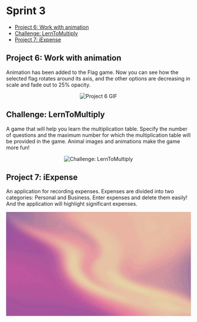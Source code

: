 # Sprint 3
- [Project 6: Work with animation](#project-6-work-with-animation)
- [Challenge: LernToMultiply](#challenge-lerntomultiply)
- [Project 7: iExpense](#project-7-iexpense)

## Project 6: Work with animation
Animation has been added to the Flag game. Now you can see how the selected flag rotates around its axis, and the other options are decreasing in scale and fade out to 25% opacity.
<p align="center">
  <img src="https://github.com/VaryaUtkina/DevrushSprint3/blob/b5feaf27e17e7b4498fee2d3a0342f2dfe35e745/assets/Project%206.gif" alt="Project 6 GIF" width="250">
</p>

## Challenge: LernToMultiply
A game that will help you learn the multiplication table. Specify the number of questions and the maximum number for which the multiplication table will be provided in the game. Animal images and animations make the game more fun!
<p align="center">
  <img src="https://github.com/VaryaUtkina/DevrushSprint3/blob/107c07c4847be847aecbbace05c2ee2142bdd4e3/assets/LearnToMultiply.gif" alt="Challenge: LernToMultiply" width="250">
</p>

## Project 7: iExpense
An application for recording expenses. Expenses are divided into two categories: Personal and Business. Enter expenses and delete them easily! And the application will highlight significant expenses.
<p align="center">
  <img src="https://github.com/VaryaUtkina/DevrushSprint3/blob/107c07c4847be847aecbbace05c2ee2142bdd4e3/assets/iExpense.gif" alt="Challenge: LernToMultiply" width="800">
</p>
